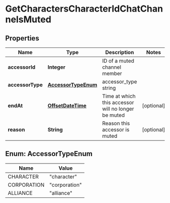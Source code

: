 
# GetCharactersCharacterIdChatChannelsMuted

## Properties
Name | Type | Description | Notes
------------ | ------------- | ------------- | -------------
**accessorId** | **Integer** | ID of a muted channel member | 
**accessorType** | [**AccessorTypeEnum**](#AccessorTypeEnum) | accessor_type string | 
**endAt** | [**OffsetDateTime**](OffsetDateTime.md) | Time at which this accessor will no longer be muted |  [optional]
**reason** | **String** | Reason this accessor is muted |  [optional]


<a name="AccessorTypeEnum"></a>
## Enum: AccessorTypeEnum
Name | Value
---- | -----
CHARACTER | &quot;character&quot;
CORPORATION | &quot;corporation&quot;
ALLIANCE | &quot;alliance&quot;



